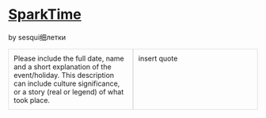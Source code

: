 
# <a href = "https://sesquixiletki.github.io/sparktime/webpage.html">SparkTime</a>

by sesqui细летки

<div style = "display: flex;">
<div style = "flex: 1; padding: 10px; border: 1px solid #ddd;">Please include the full date, name and a short explanation of the event/holiday. This description can include culture significance, or a story (real or legend) of what took place. </div>
<div style = "flex: 1;padding: 10px; border: 1px solid #ddd;">insert quote</div>
</div>
